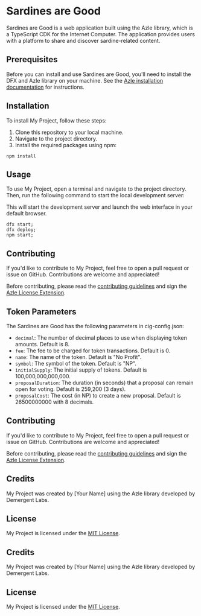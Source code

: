 # Sardines are Good

Sardines are Good is a web application built using the Azle library, which is a TypeScript CDK for the Internet Computer. The application provides users with a platform to share and discover sardine-related content.

## Prerequisites

Before you can install and use Sardines are Good, you'll need to install the DFX and Azle library on your machine. See the [Azle installation documentation](https://demergent-labs.github.io/azle/installation.html) for instructions.


## Installation

To install My Project, follow these steps:

1. Clone this repository to your local machine.
2. Navigate to the project directory.
3. Install the required packages using npm:

```
npm install

```

## Usage

To use My Project, open a terminal and navigate to the project directory. Then, run the following command to start the local development server:


This will start the development server and launch the web interface in your default browser.

```
dfx start;
dfx deploy;
npm start;

```

## Contributing

If you'd like to contribute to My Project, feel free to open a pull request or issue on GitHub. Contributions are welcome and appreciated!

Before contributing, please read the [contributing guidelines](CONTRIBUTING.md) and sign the [Azle License Extension](LICENSE_EXTENSION.md).

## Token Parameters

The Sardines are Good has the following parameters in cig-config.json:

- `decimal`: The number of decimal places to use when displaying token amounts. Default is 8.
- `fee`: The fee to be charged for token transactions. Default is 0.
- `name`: The name of the token. Default is "No Profit".
- `symbol`: The symbol of the token. Default is "NP".
- `initialSupply`: The initial supply of tokens. Default is 100,000,000,000,000.
- `proposalDuration`: The duration (in seconds) that a proposal can remain open for voting. Default is 259,200 (3 days).
- `proposalCost`: The cost (in NP) to create a new proposal. Default is 26500000000 with 8 decimals.

## Contributing

If you'd like to contribute to My Project, feel free to open a pull request or issue on GitHub. Contributions are welcome and appreciated!

Before contributing, please read the [contributing guidelines](CONTRIBUTING.md) and sign the [Azle License Extension](LICENSE_EXTENSION.md).

## Credits

My Project was created by [Your Name] using the Azle library developed by Demergent Labs.

## License

My Project is licensed under the [MIT License](LICENSE).







## Credits

My Project was created by [Your Name] using the Azle library developed by Demergent Labs.

## License

My Project is licensed under the [MIT License](LICENSE).
